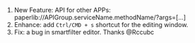 1. New Feature: API for other APPs: paperlib://APIGroup.serviceName.methodName/?args=\[...\]
2. Enhance: add `Ctrl/CMD + s` shortcut for the editing window.
3. Fix: a bug in smartfilter editor. Thanks @Rccubc
